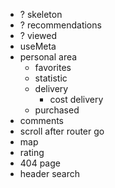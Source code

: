 - ? skeleton
- ? recommendations
- ? viewed
- useMeta
- personal area
  - favorites
  - statistic
  - delivery
    - cost delivery
  - purchased
- comments
- scroll after router go
- map
- rating
- 404 page
- header search
